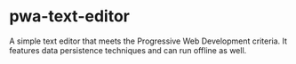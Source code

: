 # pwa-text-editor
A simple text editor that meets the Progressive Web Development criteria. It features data persistence techniques and can run offline as well.
